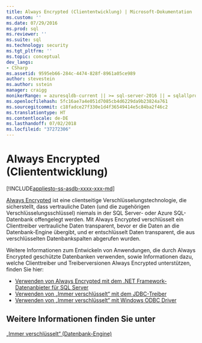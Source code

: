 ```yaml
---
title: Always Encrypted (Cliententwicklung) | Microsoft-Dokumentation
ms.custom: ''
ms.date: 07/29/2016
ms.prod: sql
ms.reviewer: ''
ms.suite: sql
ms.technology: security
ms.tgt_pltfrm: ''
ms.topic: conceptual
dev_langs:
- CSharp
ms.assetid: 9595eb66-284c-4474-828f-8961a05ce989
author: stevestein
ms.author: sstein
manager: craigg
monikerRange: = azuresqldb-current || >= sql-server-2016 || = sqlallproducts-allversions
ms.openlocfilehash: 5fc16ae7a4e051d7085cb4d6229da9b23824a761
ms.sourcegitcommit: c18fadce27f330e1d4f36549414e5c84ba2f46c2
ms.translationtype: HT
ms.contentlocale: de-DE
ms.lasthandoff: 07/02/2018
ms.locfileid: "37272306"
---
```

# <a name="always-encrypted-client-development"></a>Always Encrypted (Cliententwicklung)
[!INCLUDE[appliesto-ss-asdb-xxxx-xxx-md](../../../includes/appliesto-ss-asdb-xxxx-xxx-md.md)]

[Always Encrypted](../../../relational-databases/security/encryption/always-encrypted-database-engine.md) ist eine clientseitige Verschlüsselungstechnologie, die sicherstellt, dass vertrauliche Daten (und die zugehörigen Verschlüsselungsschlüssel) niemals in der SQL Server- oder Azure SQL-Datenbank offengelegt werden. Mit Always Encrypted verschlüsselt ein Clienttreiber vertrauliche Daten transparent, bevor er die Daten an die Datenbank-Engine übergibt, und er entschlüsselt Daten transparent, die aus verschlüsselten Datenbankspalten abgerufen wurden.

Weitere Informationen zum Entwickeln von Anwendungen, die durch Always Encrypted geschützte Datenbanken verwenden, sowie Informationen dazu, welche Clienttreiber und Treiberversionen Always Encrypted unterstützen, finden Sie hier:

- [Verwenden von Always Encrypted mit dem .NET Framework-Datenanbieter für SQL Server](../../../relational-databases/security/encryption/develop-using-always-encrypted-with-net-framework-data-provider.md)
- [Verwenden von „Immer verschlüsselt“ mit dem JDBC-Treiber](../../../connect/jdbc/using-always-encrypted-with-the-jdbc-driver.md)
- [Verwenden von „Immer verschlüsselt“ mit Windows ODBC Driver](../../../connect/odbc/using-always-encrypted-with-the-odbc-driver.md)



## <a name="see-also"></a>Weitere Informationen finden Sie unter


  [„Immer verschlüsselt“ (Datenbank-Engine)](../../../relational-databases/security/encryption/always-encrypted-database-engine.md)

